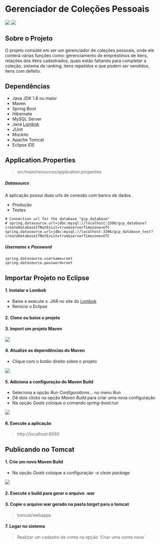 # Gerenciador de Coleções Pessoais 
![](https://imgur.com/4m0NxB6b.png) ![](https://imgur.com/X9uwJYZ.png)

## Sobre o Projeto
O projeto consiste em ser um gerenciador de coleções pessoais, onde ele
conterá várias funções como: gerenciamento de empréstimos de itens, relações dos itens cadastrados, quais estão faltando para completar a coleção, sistema de ranking, itens repetidos e que podem ser vendidos, itens com defeito.

## Dependências 
- Java JDK 1.8 ou maior
- Maven
- Spring Boot
- Hibernate
- MySQL Server
- Java [Lombok](https://projectlombok.org/)
- JUnit
- Mockito
- Apache Tomcat
- Eclipse IDE

## Application.Properties 
> src/main/resources/application.properties

##### Datasource
A aplicação possui duas urls de conexão com banco de dados. 
- Produção
- Testes

```
# Connection url for the database "gcp_database"
# spring.datasource.url=jdbc:mysql://localhost:3306/gcp_database?createDatabaseIfNotExist=true&serverTimezone=UTC
spring.datasource.url=jdbc:mysql://localhost:3306/gcp_database_test?createDatabaseIfNotExist=true&serverTimezone=UTC
```
##### Username e Password
    spring.datasource.username=root
    spring.datasource.password=root

## Importar Projeto no Eclipse

#### 1. Instalar o Lombok 
- Baixe e execute o .JAR no site do  [Lombok](https://projectlombok.org/)
- Reinicie o Eclipse

#### 2. Clone ou baixe o projeto 
#### 3. Import um projeto Maven

![](https://imgur.com/pu7JCpI.png)

#### 4. Atualize as dependências do Maven
- Clique com o botão direito sobre o projeto

![](https://imgur.com/IsnVnq0.png)

#### 5. Adiciona a configuração do Maven Build
- Seleciona a opção *Run Configurations...* no menu *Run*
- Dê dois clicks na opção *Maven Build* para criar uma nova configuração
- Na opção *Goals* coloque o comando *spring-boot:run*

![](https://imgur.com/6fEp6fI.png)

#### 6. Execute a aplicação
> http://localhost:8080

## Publicando no Tomcat

#### 1. Crie um novo Maven Build
- Na opção *Goals* coloque a configuração *-e clean package*

![](https://imgur.com/JiPvoQw.png)

#### 2. Execute o build para gerar o arquivo .war
#### 3. Copie o arquivo war gerado na pasta *target* para o tomcat
> tomcat/webapps

#### 7. Logar no sistema
> Realizar um cadastro de conta na opção 'Criar uma conta nova'
